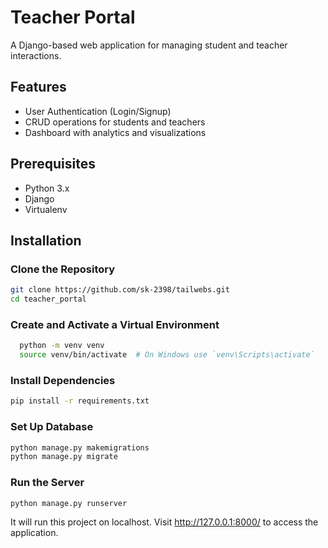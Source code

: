 # Teacher Portal

A Django-based web application for managing student and teacher interactions.

## Features

- User Authentication (Login/Signup)
- CRUD operations for students and teachers
- Dashboard with analytics and visualizations

## Prerequisites

- Python 3.x
- Django
- Virtualenv

## Installation

### Clone the Repository

```bash
git clone https://github.com/sk-2398/tailwebs.git
cd teacher_portal
```
### Create and Activate a Virtual Environment
```bash
  python -m venv venv
  source venv/bin/activate  # On Windows use `venv\Scripts\activate`
```
### Install Dependencies
```bash
pip install -r requirements.txt
```
### Set Up Database
```bash
python manage.py makemigrations
python manage.py migrate
```
### Run the Server
```bash
python manage.py runserver
```
It will run this project on localhost.
Visit http://127.0.0.1:8000/ to access the application.
